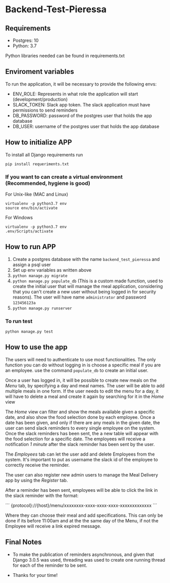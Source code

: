 # Backend-Test-Pieressa

## Requirements

- Postgres: 10
- Python: 3.7

Python libraries needed can be found in requirements.txt

## Enviroment variables

To run the application, it will be necessary to provide the following envs:

- ENV_ROLE: Represents in what role the application will start (development/production)
- SLACK_TOKEN: Slack app token. The slack application must have permissions to send reminders
- DB_PASSWORD: password of the postgres user that holds the app database
- DB_USER: username of the postgres user that holds the app database

## How to initialize APP

To install all Django requirements run

```
pip install requeriments.txt
```
### If you want to can create a virtual environment (Recommended, hygiene is good)

For Unix-like (MAC and Linux)

```
virtualenv -p python3.7 env
source env/bin/activate
```

For Windows
```
virtualenv -p python3.7 env
.env/Scripts/activate
```

## How to run APP

1. Create a postgres database with the name `backend_test_pieressa` and assign a psql user
2. Set up env variables as written above
3. `python manage.py migrate`
4. `python manage.py populate_db` (This is a custom made function, used to create the initial user that will manage the meal application, considering that you can't create a new user without being logged in for security reasons). The user will have name `administrator` and password `123456123a`
5. `python manage.py runserver`

### To run test

`python manage.py test`


## How to use the app

The users will need to authenticate to use most functionalities. The only function you can do without logging in is choose a specific meal if you are an employee. use the command `populate_db` to create an initial user.

Once a user has logged in, it will be possible to create new meals on the *Menu* tab, by specifying a day and meal names. The user will be able to add multiple meals in one form. If the user needs to edit the menu for a day, it will have to delete a meal and create it again by searching for it in the *Home* view

The *Home* view can filter and show the meals available given a specific date, and also show the food selection done by each employee. Once a date has been given, and only if there are any meals in the given date, the user can send slack reminders to every single employee on the system. Once the slack reminders has been sent, the a new table will appear with the food selection for a specific date. The employees will receive a notification *1 minute* after the slack reminder has been sent by the user.

The *Employees* tab can let the user add and delete Employees from the system. It's important to put as username the slack id of the employee to correctly receive the reminder.

The user can also register new admin users to manage the Meal Delivery app by using the *Register* tab.

After a reminder has been sent, employees will be able to click the link in the slack reminder with the format:

´´´
{protocol}://{host}/menu/xxxxxxxx-xxxx-xxxx-xxxx-xxxxxxxxxxxxx
´´´

Where they can choose their meal and add specifications. This can only be done if its before 11:00am and at the the same day of the Menu, if not the Employee will receive a link expired message.

## Final Notes

- To make the publication of reminders asynchronous, and given that Django 3.0.5 was used, threading was used to create one running thread for each of the reminder to be sent.

- Thanks for your time!
